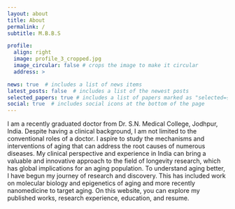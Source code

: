 ```yaml
---
layout: about
title: About
permalink: /
subtitle: M.B.B.S

profile:
  align: right
  image: profile_3_cropped.jpg
  image_circular: false # crops the image to make it circular
  address: >

news: true  # includes a list of news items
latest_posts: false  # includes a list of the newest posts
selected_papers: true # includes a list of papers marked as "selected={true}"
social: true  # includes social icons at the bottom of the page
---
```


I am a recently graduated doctor from Dr. S.N. Medical College, Jodhpur, India. Despite having a clinical background, I am not limited to the conventional roles of a doctor. I aspire to study the mechanisms and interventions of aging that can address the root causes of numerous diseases. My clinical perspective and experience in India can bring a valuable and innovative approach to the field of longevity research, which has global implications for an aging population. To understand aging better, I have begun my journey of research and discovery. This has included work on molecular biology and epigenetics of aging and more recently nanomedicine to target aging. On this website, you can explore my published works, research experience, education, and resume. 

